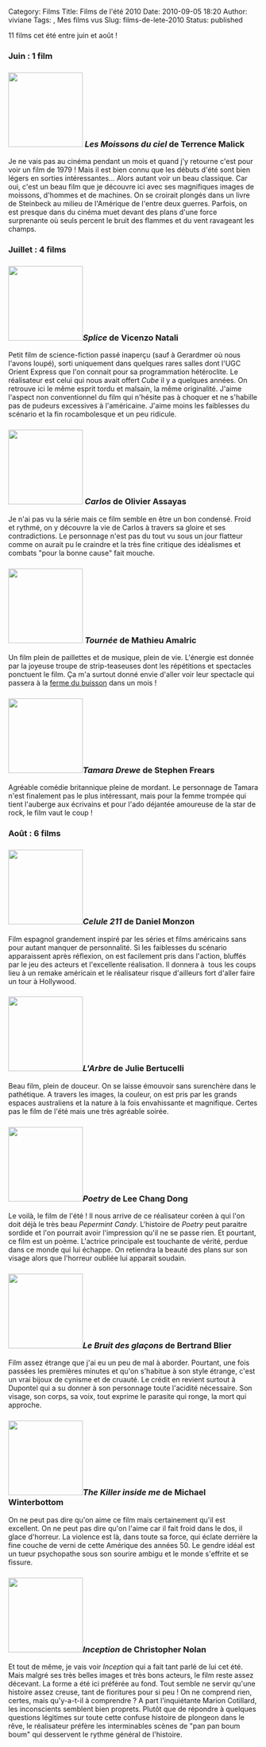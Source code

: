 Category: Films
Title: Films de l'été 2010
Date: 2010-09-05 18:20
Author: viviane
Tags: , Mes films vus
Slug: films-de-lete-2010
Status: published

11 films cet été entre juin et août !
<h3>Juin : 1 film</h3>
<h3><a href="http://www.viviane-voyages.com/wp-content/uploads/2010/09/moissons-du-ciel.jpg"><img class="alignleft size-thumbnail wp-image-1609" title="Les Moissons du ciel" src="http://www.viviane-voyages.com/wp-content/uploads/2010/09/moissons-du-ciel-150x150.jpg" alt="" width="150" height="150" /></a> <em>Les Moissons du ciel</em> de Terrence Malick</h3>
Je ne vais pas au cinéma pendant un mois et quand j'y retourne c'est pour voir un film de 1979 ! Mais il est bien connu que les débuts d'été sont bien légers en sorties intéressantes... Alors autant voir un beau classique. Car oui, c'est un beau film que je découvre ici avec ses magnifiques images de moissons, d'hommes et de machines. On se croirait plongés dans un livre de Steinbeck au milieu de l'Amérique de l'entre deux guerres. Parfois, on est presque dans du cinéma muet devant des plans d'une force surprenante où seuls percent le bruit des flammes et du vent ravageant les champs.
<h3>Juillet : 4 films</h3>
<h3><a href="http://www.viviane-voyages.com/wp-content/uploads/2010/09/splice.jpg"><img class="alignleft size-thumbnail wp-image-1610" title="Splice" src="http://www.viviane-voyages.com/wp-content/uploads/2010/09/splice-150x150.jpg" alt="" width="150" height="150" /></a><em>Splice</em> de Vicenzo Natali</h3>
Petit film de science-fiction passé inaperçu (sauf à Gerardmer où nous l'avons loupé), sorti uniquement dans quelques rares salles dont l'UGC Orient Express que l'on connait pour sa programmation hétéroclite. Le réalisateur est celui qui nous avait offert <em>Cube </em>il y a quelques années. On retrouve ici le même esprit tordu et malsain, la même originalité. J'aime l'aspect non conventionnel du film qui n'hésite pas à choquer et ne s'habille pas de pudeurs excessives à l'américaine. J'aime moins les faiblesses du scénario et la fin rocambolesque et un peu ridicule.
<h3><a href="http://www.viviane-voyages.com/wp-content/uploads/2010/09/carlos-assayas.jpg"><img class="alignleft size-thumbnail wp-image-1612" title="Carlos" src="http://www.viviane-voyages.com/wp-content/uploads/2010/09/carlos-assayas-150x150.jpg" alt="" width="150" height="150" /></a> <em>Carlos</em> de Olivier Assayas</h3>
Je n'ai pas vu la série mais ce film semble en être un bon condensé. Froid et rythmé, on y découvre la vie de Carlos à travers sa gloire et ses contradictions. Le personnage n'est pas du tout vu sous un jour flatteur comme on aurait pu le craindre et la très fine critique des idéalismes et combats "pour la bonne cause" fait mouche.
<h3><a href="http://www.viviane-voyages.com/wp-content/uploads/2010/09/tournee-film.jpg"><img class="alignleft size-thumbnail wp-image-1613" title="Tournée" src="http://www.viviane-voyages.com/wp-content/uploads/2010/09/tournee-film-150x150.jpg" alt="" width="150" height="150" /></a> <em>Tournée</em> de Mathieu Amalric</h3>
Un film plein de paillettes et de musique, plein de vie. L'énergie est donnée par la joyeuse troupe de strip-teaseuses dont les répétitions et spectacles ponctuent le film. Ça m'a surtout donné envie d'aller voir leur spectacle qui passera à la <a href="http://www.lafermedubuisson.com/" target="_blank">ferme du buisson</a> dans un mois !
<h3><a href="http://www.viviane-voyages.com/wp-content/uploads/2010/09/tamara_drewe.jpg"><img class="alignleft size-thumbnail wp-image-1614" title="Tamara Drewe" src="http://www.viviane-voyages.com/wp-content/uploads/2010/09/tamara_drewe-150x150.jpg" alt="" width="150" height="150" /></a><em>Tamara Drewe</em> de Stephen Frears</h3>
Agréable comédie britannique pleine de mordant. Le personnage de Tamara n'est finalement pas le plus intéressant, mais pour la femme trompée qui tient l'auberge aux écrivains et pour l'ado déjantée amoureuse de la star de rock, le film vaut le coup !
<h3>Août : 6 films</h3>
<h3><a href="http://www.viviane-voyages.com/wp-content/uploads/2010/09/Cellule-211.jpg"><img class="alignleft size-thumbnail wp-image-1615" title="Cellule 211" src="http://www.viviane-voyages.com/wp-content/uploads/2010/09/Cellule-211-150x150.jpg" alt="" width="150" height="150" /></a><em>Celule 211</em> de Daniel Monzon</h3>
Film espagnol grandement inspiré par les séries et films américains sans pour autant manquer de personnalité. Si les faiblesses du scénario apparaissent après réflexion, on est facilement pris dans l'action, bluffés par le jeu des acteurs et l'excellente réalisation. Il donnera à  tous les coups lieu à un remake américain et le réalisateur risque d'ailleurs fort d'aller faire un tour à Hollywood.
<h3><a href="http://www.viviane-voyages.com/wp-content/uploads/2010/09/arbre.jpg"><img class="alignleft size-thumbnail wp-image-1616" title="L'Arbre" src="http://www.viviane-voyages.com/wp-content/uploads/2010/09/arbre-150x150.jpg" alt="" width="150" height="150" /></a><em>L'Arbre</em> de Julie Bertucelli</h3>
Beau film, plein de douceur. On se laisse émouvoir sans surenchère dans le pathétique. A travers les images, la couleur, on est pris par les grands espaces australiens et la nature à la fois envahissante et magnifique. Certes pas le film de l'été mais une très agréable soirée.
<h3><a href="http://www.viviane-voyages.com/wp-content/uploads/2010/09/poetry.jpg"><img class="alignleft size-thumbnail wp-image-1617" title="Poetry" src="http://www.viviane-voyages.com/wp-content/uploads/2010/09/poetry-150x150.jpg" alt="" width="150" height="150" /></a><em>Poetry</em> de Lee Chang Dong</h3>
Le voilà, le film de l'été ! Il nous arrive de ce réalisateur coréen à qui l'on doit déjà le très beau <em>Pepermint Candy</em>. L'histoire de <em>Poetry </em>peut paraitre sordide et l'on pourrait avoir l'impression qu'il ne se passe rien. Et pourtant, ce film est un poème. L'actrice principale est touchante de vérité, perdue dans ce monde qui lui échappe. On retiendra la beauté des plans sur son visage alors que l'horreur oubliée lui apparait soudain.
<h3><a href="http://www.viviane-voyages.com/wp-content/uploads/2010/09/le-bruit-des-glacons.jpg"><img class="alignleft size-thumbnail wp-image-1618" title="Le bruit des glaçons" src="http://www.viviane-voyages.com/wp-content/uploads/2010/09/le-bruit-des-glacons-150x150.jpg" alt="" width="150" height="150" /></a><em>Le Bruit des glaçons</em> de Bertrand Blier</h3>
Film assez étrange que j'ai eu un peu de mal à aborder. Pourtant, une fois passées les premières minutes et qu'on s'habitue à son style étrange, c'est un vrai bijoux de cynisme et de cruauté. Le crédit en revient surtout à Dupontel qui a su donner à son personnage toute l'acidité nécessaire. Son visage, son corps, sa voix, tout exprime le parasite qui ronge, la mort qui approche.
<h3><a href="http://www.viviane-voyages.com/wp-content/uploads/2010/09/the-killer-inside-me.jpg"><img class="alignleft size-thumbnail wp-image-1619" title="The killer inside me" src="http://www.viviane-voyages.com/wp-content/uploads/2010/09/the-killer-inside-me-150x150.jpg" alt="" width="150" height="150" /></a><em>The Killer inside me</em> de Michael Winterbottom</h3>
On ne peut pas dire qu'on aime ce film mais certainement qu'il est excellent. On ne peut pas dire qu'on l'aime car il fait froid dans le dos, il glace d'horreur. La violence est là, dans toute sa force, qui éclate derrière la fine couche de verni de cette Amérique des années 50. Le gendre idéal est un tueur psychopathe sous son sourire ambigu et le monde s'effrite et se fissure.
<h3><a href="http://www.viviane-voyages.com/wp-content/uploads/2010/09/inception.jpeg"><img class="alignleft size-thumbnail wp-image-1620" title="Inception" src="http://www.viviane-voyages.com/wp-content/uploads/2010/09/inception-150x150.jpg" alt="" width="150" height="150" /></a><em>Inception</em> de Christopher Nolan</h3>
Et tout de même, je vais voir <em>Inception </em>qui a fait tant parlé de lui cet été. Mais malgré ses très belles images et très bons acteurs, le film reste assez décevant. La forme a été ici préférée au fond. Tout semble ne servir qu'une histoire assez creuse, tant de fioritures pour si peu ! On ne comprend rien, certes, mais qu'y-a-t-il à comprendre ? A part l'inquiétante Marion Cotillard, les inconscients semblent bien proprets. Plutôt que de répondre à quelques questions légitimes sur toute cette confuse histoire de plongeon dans le rêve, le réalisateur préfère les interminables scènes de "pan pan boum boum" qui desservent le rythme général de l'histoire.